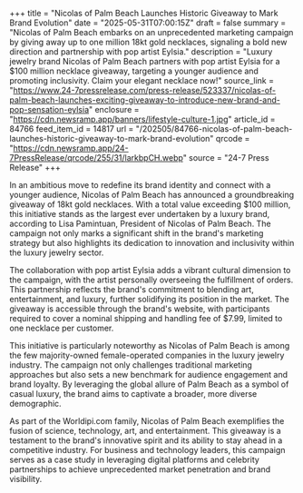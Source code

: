 +++
title = "Nicolas of Palm Beach Launches Historic Giveaway to Mark Brand Evolution"
date = "2025-05-31T07:00:15Z"
draft = false
summary = "Nicolas of Palm Beach embarks on an unprecedented marketing campaign by giving away up to one million 18kt gold necklaces, signaling a bold new direction and partnership with pop artist Eylsia."
description = "Luxury jewelry brand Nicolas of Palm Beach partners with pop artist Eylsia for a $100 million necklace giveaway, targeting a younger audience and promoting inclusivity. Claim your elegant necklace now!"
source_link = "https://www.24-7pressrelease.com/press-release/523337/nicolas-of-palm-beach-launches-exciting-giveaway-to-introduce-new-brand-and-pop-sensation-eylsia"
enclosure = "https://cdn.newsramp.app/banners/lifestyle-culture-1.jpg"
article_id = 84766
feed_item_id = 14817
url = "/202505/84766-nicolas-of-palm-beach-launches-historic-giveaway-to-mark-brand-evolution"
qrcode = "https://cdn.newsramp.app/24-7PressRelease/qrcode/255/31/larkbpCH.webp"
source = "24-7 Press Release"
+++

<p>In an ambitious move to redefine its brand identity and connect with a younger audience, Nicolas of Palm Beach has announced a groundbreaking giveaway of 18kt gold necklaces. With a total value exceeding $100 million, this initiative stands as the largest ever undertaken by a luxury brand, according to Lisa Pamintuan, President of Nicolas of Palm Beach. The campaign not only marks a significant shift in the brand's marketing strategy but also highlights its dedication to innovation and inclusivity within the luxury jewelry sector.</p><p>The collaboration with pop artist Eylsia adds a vibrant cultural dimension to the campaign, with the artist personally overseeing the fulfillment of orders. This partnership reflects the brand's commitment to blending art, entertainment, and luxury, further solidifying its position in the market. The giveaway is accessible through the brand's website, with participants required to cover a nominal shipping and handling fee of $7.99, limited to one necklace per customer.</p><p>This initiative is particularly noteworthy as Nicolas of Palm Beach is among the few majority-owned female-operated companies in the luxury jewelry industry. The campaign not only challenges traditional marketing approaches but also sets a new benchmark for audience engagement and brand loyalty. By leveraging the global allure of Palm Beach as a symbol of casual luxury, the brand aims to captivate a broader, more diverse demographic.</p><p>As part of the Worldipi.com family, Nicolas of Palm Beach exemplifies the fusion of science, technology, art, and entertainment. This giveaway is a testament to the brand's innovative spirit and its ability to stay ahead in a competitive industry. For business and technology leaders, this campaign serves as a case study in leveraging digital platforms and celebrity partnerships to achieve unprecedented market penetration and brand visibility.</p>